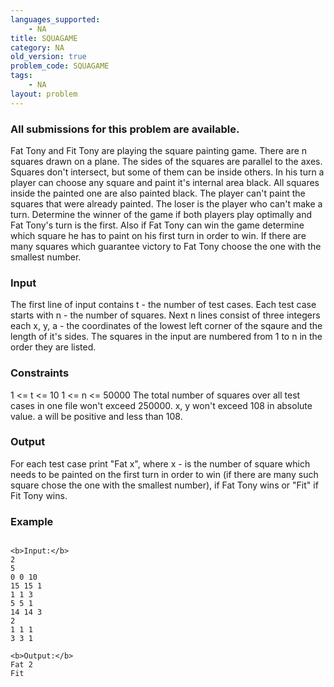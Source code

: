 ```yaml
---
languages_supported:
    - NA
title: SQUAGAME
category: NA
old_version: true
problem_code: SQUAGAME
tags:
    - NA
layout: problem
---
```

###  All submissions for this problem are available. 

Fat Tony and Fit Tony are playing the square painting game. There are n squares drawn on a plane. The sides of the squares are parallel to the axes. Squares don't intersect, but some of them can be inside others. In his turn a player can choose any square and paint it's internal area black. All squares inside the painted one are also painted black. The player can't paint the squares that were already painted. The loser is the player who can't make a turn. Determine the winner of the game if both players play optimally and Fat Tony's turn is the first. Also if Fat Tony can win the game determine which square he has to paint on his first turn in order to win. If there are many squares which guarantee victory to Fat Tony choose the one with the smallest number.

### Input

The first line of input contains t - the number of test cases. Each test case starts with n - the number of squares. Next n lines consist of three integers each x, y, a - the coordinates of the lowest left corner of the sqaure and the length of it's sides. The squares in the input are numbered from 1 to n in the order they are listed.

### Constraints

1 <= t <= 10
1 <= n <= 50000
The total number of squares over all test cases in one file won't exceed 250000.
x, y won't exceed 108 in absolute value. a will be positive and less than 108.

### Output

For each test case print "Fat x", where x - is the number of square which needs to be painted on the first turn in order to win (if there are many such square chose the one with the smallest number), if Fat Tony wins or "Fit" if Fit Tony wins.

### Example

```

<b>Input:</b>
2
5
0 0 10
15 15 1
1 1 3
5 5 1
14 14 3
2
1 1 1
3 3 1

<b>Output:</b>
Fat 2
Fit


```